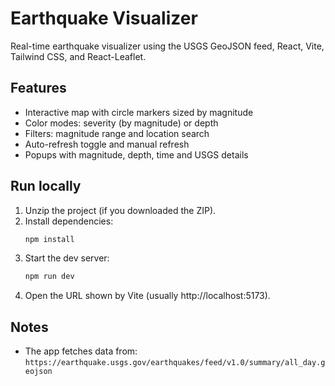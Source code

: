 # Earthquake Visualizer

Real-time earthquake visualizer using the USGS GeoJSON feed, React, Vite, Tailwind CSS, and React-Leaflet.

## Features
- Interactive map with circle markers sized by magnitude
- Color modes: severity (by magnitude) or depth
- Filters: magnitude range and location search
- Auto-refresh toggle and manual refresh
- Popups with magnitude, depth, time and USGS details

## Run locally

1. Unzip the project (if you downloaded the ZIP).
2. Install dependencies:
   ```bash
   npm install
   ```
3. Start the dev server:
   ```bash
   npm run dev
   ```
4. Open the URL shown by Vite (usually http://localhost:5173).


## Notes
- The app fetches data from:
  `https://earthquake.usgs.gov/earthquakes/feed/v1.0/summary/all_day.geojson`
  
